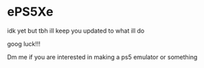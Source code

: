 # ePS5Xe
idk yet but tbh ill keep you updated to what ill do



goog luck!!!


Dm me if you are interested in making a ps5 emulator or something
